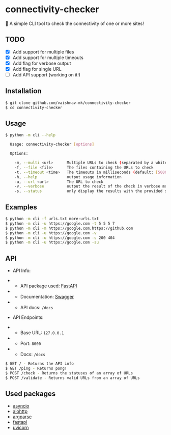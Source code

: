 # connectivity-checker
🔌 A simple CLI tool to check the connectivity of one or more sites!

## TODO
* [x] Add support for multiple files
* [x] Add support for multiple timeouts
* [x] Add flag for verbose output
* [x] Add flag for single URL
* [ ] Add API support (working on it!)

## Installation

```bash
$ git clone github.com/vaishnav-mk/connectivity-checker
$ cd connectivity-checker
```

## Usage

```bash
$ python -m cli --help

  Usage: connectivity-checker [options]

  Options:

    -m, --multi <url>      Multiple URLs to check (separated by a whitespace)
    -f, --file <file>      The files containing the URLs to check
    -t, --timeout <time>   The timeouts in milliseconds (default: [5000])
    -h, --help             output usage information
    -u, --url <url>        The URL to check
    -v, --verbose          output the result of the check in verbose mode (default: false)
    -s, --status           only display the results with the provided status codes
```

## Examples

```bash
$ python -m cli -f urls.txt more-urls.txt
$ python -m cli -u https://google.com -t 5 5 5 7
$ python -m cli -m https://google.com,https://github.com
$ python -m cli -u https://google.com -v
$ python -m cli -u https://google.com -s 200 404
$ python -m cli -u https://google.com -su
```

## API
* API Info:
* * API package used: [FastAPI](https://fastapi.tiangolo.com/)
* * Documentation: [Swagger](https://swagger.io/)
* * API docs: `/docs`

* API Endpoints:
* * Base URL: `127.0.0.1`
* * Port: `8000`
* * Docs: `/docs`

```bash
$ GET / - Returns the API info
$ GET /ping - Returns pong!
$ POST /check - Returns the statuses of an array of URLs
$ POST /validate - Returns valid URLs from an array of URLs
```
## Used packages
* [asyncio](https://docs.python.org/3/library/asyncio.html)
* [aiohttp](https://aiohttp.readthedocs.io/en/stable/)
* [argparse](https://docs.python.org/3/library/argparse.html)
* [fastapi](https://fastapi.tiangolo.com/)
* [uvicorn](https://www.uvicorn.org/)